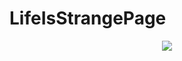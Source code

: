 # LifeIsStrangePage

<p  align="center">
<img src="https://tenor.com/view/butterfly-effect-life-is-strange-max-caulfield-chloe-price-life-is-strange2-gif-20231936.gif">
</p>   


